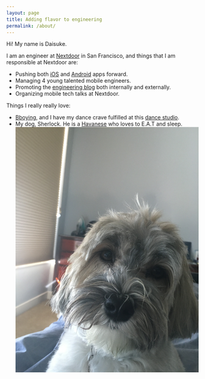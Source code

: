 ```yaml
---
layout: page
title: Adding flavor to engineering 
permalink: /about/
---
```


Hi! My name is Daisuke.

I am an engineer at [Nextdoor](http://nextdoor.com) in San Francisco, and things that I am responsible at Nextdoor are:

- Pushing both
  [iOS](https://itunes.apple.com/us/app/nextdoor-neighborhood-news/id640360962?mt=8) and [Android](https://play.google.com/store/apps/details?id=com.nextdoor&hl=en) apps forward.
- Managing 4 young talented mobile engineers.
- Promoting the [engineering blog](https://engblog.nextdoor.com) both internally and externally.
- Organizing mobile tech talks at Nextdoor.

Things I really really love:

- [Bboying](https://en.wikipedia.org/wiki/B-boying), and I have my dance crave fulfilled at this [dance
studio](http://www.citydance.org/).
- My dog, Sherlock. He is a
  [Havanese](https://www.google.com/search?q=havanese&espv=2&source=lnms&tbm=isch&sa=X&ved=0ahUKEwj9mYW727LJAhUJK4gKHVPuDQcQ_AUIBygB&biw=1440&bih=801) who loves to E.A.T and sleep. 
  ![Sherlock Photo](/images/sherlock.jpg)

